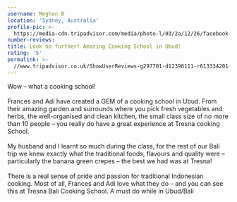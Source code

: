 ```yaml
---
username: Meghan B
location: 'Sydney, Australia'
profile-pic: >-
  https://media-cdn.tripadvisor.com/media/photo-l/03/2a/12/26/facebook-avatar.jpg
number-reviews:
title: Look no further! Amazing Cooking School in Ubud!
rating: '5'
permalink: >-
  //www.tripadvisor.co.uk/ShowUserReviews-g297701-d12396111-r613334201-Tresna_Bali_Cooking_School-Ubud_Gianyar_Bali.html
---
```


Wow – what a cooking school!&nbsp;<br><br>Frances and Adi have created a GEM of a cooking school in Ubud. From their amazing garden and surrounds where you pick fresh vegetables and herbs, the well-organised and clean kitchen, the small class size of no more than 10 people – you really do have a great experience at Tresna cooking School.<br><br>My husband and I learnt so much during the class, for the rest of our Bali trip we knew exactly what the traditional foods, flavours and quality were – particularly the banana green crepes – the best we had was at Tresna!<br><br>There is a real sense of pride and passion for traditional Indonesian cooking. Most of all, Frances and Adi love what they do – and you can see this at Tresna Bali Cooking School. A must do while in Ubud/Bali